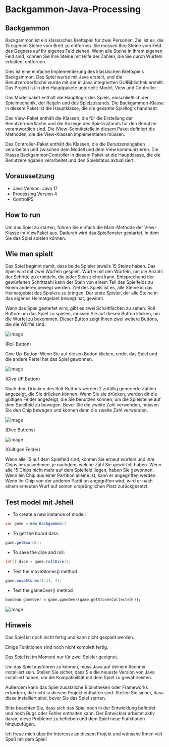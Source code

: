 # Backgammon-Java-Processing
## Backgammon

Backgammon ist ein klassisches Brettspiel für zwei Personen. Ziel ist es, die 15 eigenen Steine vom Brett zu entfernen. Sie müssen Ihre Steine vom Feld des Gegners auf Ihr
eigenes Feld ziehen. Wenn alle Steine in Ihrem eigenen Feld sind, können Sie Ihre Steine mit Hilfe der Zahlen, die Sie durch Würfeln erhalten, entfernen.

Dies ist eine einfache Implementierung des klassischen Brettspiels Backgammon. Das Spiel wurde mit Java erstellt, und die Benutzeroberfläche wurde mit der in Java integrierten GUIBibliothek erstellt. Das Projekt ist in drei Hauptpakete unterteilt: Model, View und Controller. 

Das Modellpaket enthält die Hauptlogik des Spiels, einschließlich der Spielmechanik, der Regeln und des Spielzustands. Die Backgammon-Klasse in diesem Paket ist die
Hauptklasse, die die gesamte Spiellogik handhabt.

Das View-Paket enthält die Klassen, die für die Erstellung der Benutzeroberfläche und die
Anzeige des Spielzustands für den Benutzer verantwortlich sind. Die IView-Schnittstelle in
diesem Paket definiert die Methoden, die die View-Klassen implementieren müssen.

Das Controller-Paket enthält die Klassen, die die Benutzereingaben verarbeiten und
zwischen dem Modell und dem View kommunizieren. Die Klasse BackgammonController in
diesem Paket ist die Hauptklasse, die die Benutzereingaben verarbeitet und den Spielstatus
aktualisiert.
## Voraussetzung

- Java Version: Java 17
- Processing Version 4
- ControlP5

## How to run
Um das Spiel zu starten, führen Sie einfach die Main-Methode der View-Klasse im ViewPaket aus. Dadurch wird das Spielfenster gestartet, in dem Sie das Spiel spielen können.

## Wie man spielt
Das Spiel beginnt damit, dass beide Spieler jeweils 15 Steine haben. Das Spiel wird mit zwei
Würfeln gespielt. Würfle mit den Würfeln, um die Anzahl der Schritte zu ermitteln, die jeder
Stein ziehen kann. Entsprechend der gewürfelten Schrittzahl kann der Stein von einem Teil
des Spielfelds zu einem anderen bewegt werden. Ziel des Spiels ist es, alle Steine in das
Heimatgebiet des Spielers zu bringen. Der erste Spieler, der alle Steine in das eigenes
Heimatgebiet bewegt hat, gewinnt.

Wenn das Spiel gestartet wird, gibt es zwei Schaltflächen zu sehen:
Roll Button: um das Spiel zu spielen, müssen Sie auf diesen Button klicken, um die Würfel
zu bekommen. Dieser Button zeigt Ihnen zwei weitere Buttons, die die Würfel sind.

![image](https://user-images.githubusercontent.com/99660768/222146676-c04656b4-4155-4d79-b479-4b4322b35e06.png)

(Roll Button)

Give Up-Button: Wenn Sie auf diesen Button klicken, endet das Spiel und die andere Partei
hat das Spiel gewonnen.

![image](https://user-images.githubusercontent.com/99660768/222147456-b4248b82-69e8-4130-8981-ea470c1a1b9e.png)

(Give UP Button)

Nach dem Drücken des Roll-Buttons werden 2 zufällig generierte Zahlen angezeigt, die Sie
drücken können. Wenn Sie sie drücken, werden dir die gültigen Felder angezeigt, die Sie
benutzen können, um die Spielsteine auf dem Spielfeld zu bewegen. Bevor Sie die zweite
Zahl verwenden, müssen Sie den Chip bewegen und können dann die zweite Zahl
verwenden.

![image](https://user-images.githubusercontent.com/99660768/222148820-0169ebe2-beda-4c71-9647-82a2758222da.png)


(Dice Buttons)

![image](https://user-images.githubusercontent.com/99660768/222148998-0e48bc88-6eb1-431a-ab01-a1c5cf2023ad.png)

(Gültigen Felder)

Wenn alle 15 auf dem Spielfeld sind, können Sie erneut würfeln und ihre Chips
herausnehmen, je nachdem, welche Zahl Sie gewürfelt haben. Wenn alle 15 Chips nicht
mehr auf dem Spielfeld liegen, haben Sie gewonnen. Wenn ein Chip aus einer Partition
alleine ist, kann er angegriffen werden. Wenn Ihr Chip von der anderen Partition angegriffen
wird, wird er nach einem erneuten Wurf auf seinen ursprünglichen Platz zurückgesetzt.

## Test model mit Jshell

- To create a new instance of model:
```java
var game = new Backgammon()
```
- To get the board data:
```java 
game.getBoard();
```
- To save the dice and roll:
``` java 
int[] dice = game.rollDice();
``` 
- Test the moveStones() method
```java
game.moveStones(1,11, 4);
```
- Test the gameOver() method
```j ava
boolean gameOver = game.gameOver(game.getStonesCollected()); 
```

![image](https://user-images.githubusercontent.com/99660768/222153489-cb556fe6-d523-441f-af22-1a762dad74cf.png)

## Hinweis
Das Spiel ist noch nicht fertig und kann nicht gespielt werden.

Einige Funktionen sind noch nicht komplett fertig.

Das Spiel ist im Moment nur für zwei Spieler geeignet.

Um das Spiel ausführen zu können, muss Java auf deinem Rechner installiert sein. Stellen
Sie sicher, dass Sie die neueste Version von Java installiert haben, um die Kompatibilität mit
dem Spiel zu gewährleisten.

Außerdem kann das Spiel zusätzliche Bibliotheken oder Frameworks erfordern, die nicht in
diesem Projekt enthalten sind. Stellen Sie sicher, dass diese installiert sind, bevor Sie das
Spiel starten.

Bitte beachten Sie, dass sich das Spiel noch in der Entwicklung befindet und noch Bugs
oder Fehler enthalten kann. Der Entwickler arbeitet aktiv daran, diese Probleme zu beheben
und dem Spiel neue Funktionen hinzuzufügen.

Ich freue mich über Ihr Interesse an diesem Projekt und wünsche Ihnen viel Spaß mit dem
Spiel!
